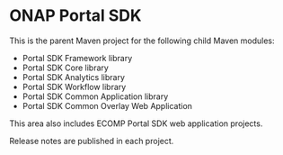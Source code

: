 # ONAP Portal SDK

This is the parent Maven project for the following child Maven modules:

* Portal SDK Framework library
* Portal SDK Core library
* Portal SDK Analytics library
* Portal SDK Workflow library
* Portal SDK Common Application library
* Portal SDK Common Overlay Web Application

This area also includes ECOMP Portal SDK web application projects.

Release notes are published in each project.
